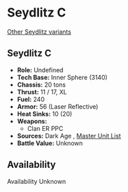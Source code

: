 # Seydlitz C 

[Other Seydlitz variants](../seydlitz.md) 

## Seydlitz C 

- **Role:** Undefined 
- **Tech Base:** Inner Sphere (3140) 
- **Chassis:** 20 tons 
- **Thrust:** 11 / 17, XL 
- **Fuel:** 240 
- **Armor:** 56 (Laser Reflective) 
- **Heat Sinks:** 10 (20) 
- **Weapons:** 
  - Clan ER PPC 
- **Sources:** Dark Age , [Master Unit List](http://masterunitlist.info/Unit/Details/8014) 
- **Battle Value:** Unknown 

## Availability 

Availability Unknown 

